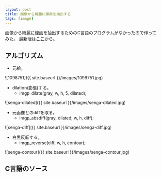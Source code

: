 ```yaml
---
layout: post
title: 画像から綺麗に線画を抽出する
tags: [image]
---
```


画像から綺麗に線画を抽出するためのC言語のプログラムがなかったので作ってみた。
最新版は[ここ](https://github.com/yui0/slibs)から。

## アルゴリズム

- 元絵。

![1098751]({{ site.baseurl }}/images/1098751.jpg)

- dilation(膨張)する。
  - imgp_dilate(gray, w, h, 5, dilated);

![senga-dilated]({{ site.baseurl }}/images/senga-dilated.jpg)

- 元画像とのdiffを取る。
  - imgp_absdiff(gray, dilated, w, h, diff);

![senga-diff]({{ site.baseurl }}/images/senga-diff.jpg)

- 白黒反転する。
  - imgp_reverse(diff, w, h, contour);

![senga-contour]({{ site.baseurl }}/images/senga-contour.jpg)

## C言語のソース

<script src="https://gist.github.com/yui0/7cbe23baedddc3e9511e47888c8afd5a.js"></script>
